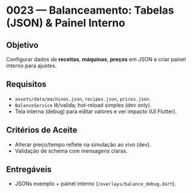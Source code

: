 # 0023 — Balanceamento: Tabelas (JSON) & Painel Interno

## Objetivo
Configurar dados de **receitas**, **máquinas**, **preços** em JSON e criar painel interno para ajustes.

## Requisitos
- `assets/data/machines.json`, `recipes.json`, `prices.json`.
- `BalanceService` lê/valida; hot-reload simples (dev only).
- Tela interna (debug) para editar valores e ver impacto (UI Flutter).

## Critérios de Aceite
- Alterar preço/tempo reflete na simulação ao vivo (dev).
- Validação de schema com mensagens claras.

## Entregáveis
- JSONs exemplo + painel interno (`/overlays/balance_debug.dart`).
